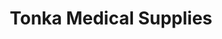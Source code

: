 ---
title: "Tonka Medical Supplies"
url: /saint-louis-park/tonka-medical-supplies/
shop: Sanitätshaus
---